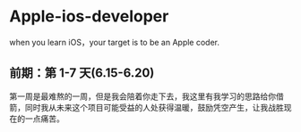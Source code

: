 # Apple-ios-developer
when you learn iOS，your target is to be an Apple coder.
## 前期：第 1-7 天(6.15-6.20)
第一周是最难熬的一周，但是我会陪着你走下去，我这里有我学习的思路给你借箭，同时我从未来这个项目可能受益的人处获得温暖，鼓励凭空产生，让我战胜现在的一点痛苦。

